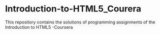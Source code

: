 # Introduction-to-HTML5_Courera
This repository contains the solutions of programming assignments of the Introduction to HTML5 -Coursera

